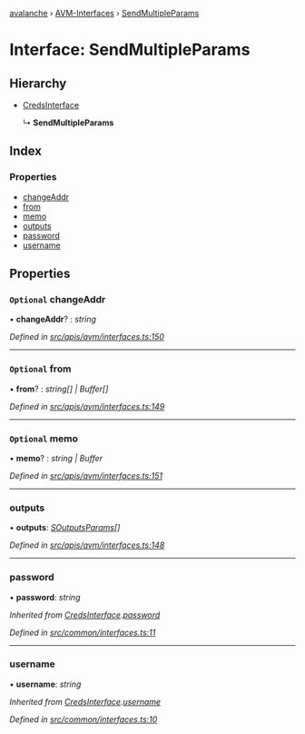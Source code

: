 [avalanche](../README.md) › [AVM-Interfaces](../modules/avm_interfaces.md) › [SendMultipleParams](avm_interfaces.sendmultipleparams.md)

# Interface: SendMultipleParams

## Hierarchy

* [CredsInterface](common_interfaces.credsinterface.md)

  ↳ **SendMultipleParams**

## Index

### Properties

* [changeAddr](avm_interfaces.sendmultipleparams.md#optional-changeaddr)
* [from](avm_interfaces.sendmultipleparams.md#optional-from)
* [memo](avm_interfaces.sendmultipleparams.md#optional-memo)
* [outputs](avm_interfaces.sendmultipleparams.md#outputs)
* [password](avm_interfaces.sendmultipleparams.md#password)
* [username](avm_interfaces.sendmultipleparams.md#username)

## Properties

### `Optional` changeAddr

• **changeAddr**? : *string*

*Defined in [src/apis/avm/interfaces.ts:150](https://github.com/ava-labs/avalanchejs/blob/62a14d4/src/apis/avm/interfaces.ts#L150)*

___

### `Optional` from

• **from**? : *string[] | Buffer[]*

*Defined in [src/apis/avm/interfaces.ts:149](https://github.com/ava-labs/avalanchejs/blob/62a14d4/src/apis/avm/interfaces.ts#L149)*

___

### `Optional` memo

• **memo**? : *string | Buffer*

*Defined in [src/apis/avm/interfaces.ts:151](https://github.com/ava-labs/avalanchejs/blob/62a14d4/src/apis/avm/interfaces.ts#L151)*

___

###  outputs

• **outputs**: *[SOutputsParams](avm_interfaces.soutputsparams.md)[]*

*Defined in [src/apis/avm/interfaces.ts:148](https://github.com/ava-labs/avalanchejs/blob/62a14d4/src/apis/avm/interfaces.ts#L148)*

___

###  password

• **password**: *string*

*Inherited from [CredsInterface](common_interfaces.credsinterface.md).[password](common_interfaces.credsinterface.md#password)*

*Defined in [src/common/interfaces.ts:11](https://github.com/ava-labs/avalanchejs/blob/62a14d4/src/common/interfaces.ts#L11)*

___

###  username

• **username**: *string*

*Inherited from [CredsInterface](common_interfaces.credsinterface.md).[username](common_interfaces.credsinterface.md#username)*

*Defined in [src/common/interfaces.ts:10](https://github.com/ava-labs/avalanchejs/blob/62a14d4/src/common/interfaces.ts#L10)*
